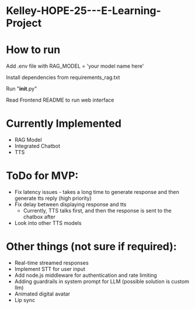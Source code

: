 # Kelley-HOPE-25---E-Learning-Project

# How to run
Add .env file with RAG_MODEL = 'your model name here'

Install dependencies from requirements_rag.txt

Run "__init__.py"

Read Frontend README to run web interface

# Currently Implemented
- RAG Model
- Integrated Chatbot
- TTS

# ToDo for MVP:
- Fix latency issues - takes a long time to generate response and then generate tts reply (high priority)
- Fix delay between displaying response and tts
    - Currently, TTS talks first, and then the response is sent to the chatbox after
- Look into other TTS models

# Other things (not sure if required):
- Real-time streamed responses
- Implement STT for user input
- Add node.js middleware for authentication and rate limiting
- Adding guardrails in system prompt for LLM (possible solution is custom llm)
- Animated digital avatar
- Lip sync
